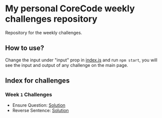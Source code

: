 # My personal CoreCode weekly challenges repository

Repository for the weekly challenges.

## How to use?

Change the input under "input" prop in [index.js](https://github.com/carlos-rodriguez-telus/Challenges/blob/main/src/index.js) and run `npm start`, you will see the input and output of any challenge on the main page.

## Index for challenges

### Week `1` Challenges

- Ensure Question: [Solution](https://github.com/carlos-rodriguez-telus/Challenges/blob/main/src/components/EnsureQuestion.js)
- Reverse Sentence: [Solution](https://github.com/carlos-rodriguez-telus/Challenges/blob/main/src/components/ReverseWords.js)
